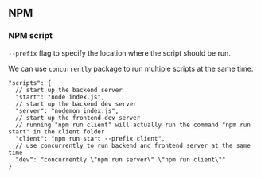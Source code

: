 ## NPM

### NPM script

`--prefix` flag to specify the location where the script should be run.

We can use `concurrently` package to run multiple scripts at the same time.

```
"scripts": {
  // start up the backend server
  "start": "node index.js",
  // start up the backend dev server
  "server": "nodemon index.js",
  // start up the frontend dev server
  // running "npm run client" will actually run the command "npm run start" in the client folder
  "client": "npm run start --prefix client",
  // use concurrently to run backend and frontend server at the same time
  "dev": "concurrently \"npm run server\" \"npm run client\""
}
```
